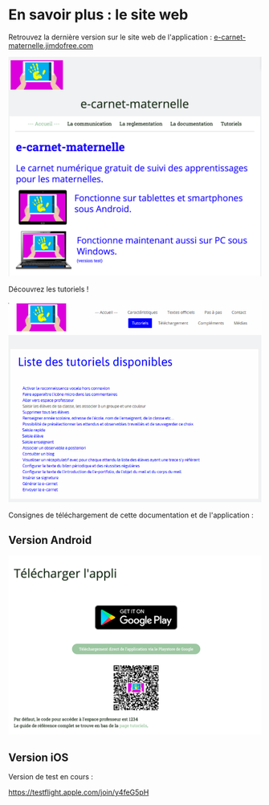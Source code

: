 # En savoir plus : le site web 

Retrouvez la dernière version sur le site web  de l'application : [e-carnet-maternelle.jimdofree.com](https://e-carnet-maternelle.jimdofree.com/)

<!-- ![Le site web](screenshots/2018-02-06-06-39-29.png) -->
![Le site web](screenshots/2020-04-25-17-53-44.png)

Découvrez les tutoriels !

![Les tutoriels](screenshots/2018-02-06-06-40-51.png)

Consignes de téléchargement de cette documentation et de l'application : 

## Version Android

![Téléchargement](screenshots/2019-12-31-14-50-38.png)


## Version iOS

Version de test en cours : 

https://testflight.apple.com/join/y4feG5pH

